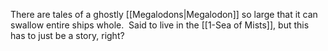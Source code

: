 There are tales of a ghostly [[Megalodons|Megalodon]] so large that it can swallow entire ships whole.  Said to live in the [[1-Sea of Mists]], but this has to just be a story, right?